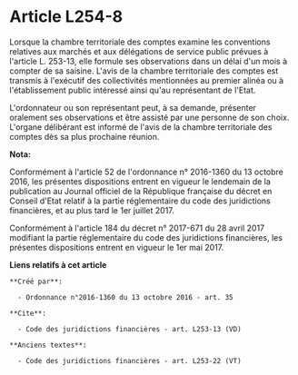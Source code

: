 # Article L254-8

Lorsque la chambre territoriale des comptes examine les conventions relatives aux marchés et aux délégations de service
public prévues à l'article L. 253-13, elle formule ses observations dans un délai d'un mois à compter de sa saisine. L'avis
de la chambre territoriale des comptes est transmis à l'exécutif des collectivités mentionnées au premier alinéa ou à
l'établissement public intéressé ainsi qu'au représentant de l'Etat. 

L'ordonnateur ou son représentant peut, à sa demande, présenter oralement ses observations et être assisté par une personne
de son choix. L'organe délibérant est informé de l'avis de la chambre territoriale des comptes dès sa plus prochaine réunion.

**Nota:**

Conformément à l'article 52 de l'ordonnance n° 2016-1360 du 13 octobre 2016, les présentes dispositions entrent en vigueur le
lendemain de la publication au Journal officiel de la République française du décret en Conseil d'Etat relatif à la partie
réglementaire du code des juridictions financières, et au plus tard le 1er juillet 2017.

Conformément à l'article 184 du décret n° 2017-671 du 28 avril 2017 modifiant la partie réglementaire du code des
juridictions financières, les présentes dispositions entrent en vigueur le 1er mai 2017.

**Liens relatifs à cet article**

	**Créé par**:

	  - Ordonnance n°2016-1360 du 13 octobre 2016 - art. 35

	**Cite**:

	  - Code des juridictions financières - art. L253-13 (VD)

	**Anciens textes**:

	  - Code des juridictions financières - art. L253-22 (VT)
